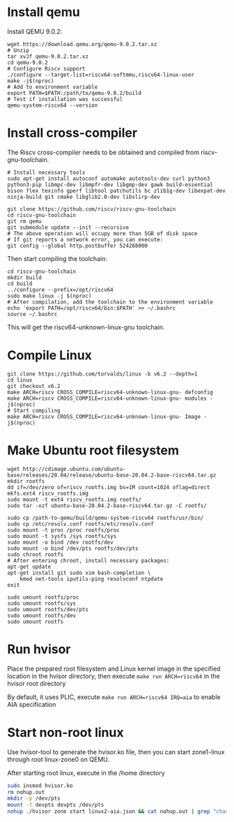 # Install qemu
Install QEMU 9.0.2:
```
wget https://download.qemu.org/qemu-9.0.2.tar.xz
# Unzip
tar xvJf qemu-9.0.2.tar.xz
cd qemu-9.0.2
# Configure Riscv support
./configure --target-list=riscv64-softmmu,riscv64-linux-user 
make -j$(nproc)
# Add to environment variable
export PATH=$PATH:/path/to/qemu-9.0.2/build
# Test if installation was successful
qemu-system-riscv64 --version
```
# Install cross-compiler
The Riscv cross-compiler needs to be obtained and compiled from riscv-gnu-toolchain.
```
# Install necessary tools
sudo apt-get install autoconf automake autotools-dev curl python3 python3-pip libmpc-dev libmpfr-dev libgmp-dev gawk build-essential bison flex texinfo gperf libtool patchutils bc zlib1g-dev libexpat-dev ninja-build git cmake libglib2.0-dev libslirp-dev

git clone https://github.com/riscv/riscv-gnu-toolchain
cd riscv-gnu-toolchain
git rm qemu 
git submodule update --init --recursive
# The above operation will occupy more than 5GB of disk space
# If git reports a network error, you can execute:
git config --global http.postbuffer 524288000
```
Then start compiling the toolchain:
```
cd riscv-gnu-toolchain
mkdir build
cd build
../configure --prefix=/opt/riscv64
sudo make linux -j $(nproc)
# After compilation, add the toolchain to the environment variable
echo 'export PATH=/opt/riscv64/bin:$PATH' >> ~/.bashrc
source ~/.bashrc
```
This will get the riscv64-unknown-linux-gnu toolchain.
# Compile Linux
```
git clone https://github.com/torvalds/linux -b v6.2 --depth=1
cd linux
git checkout v6.2
make ARCH=riscv CROSS_COMPILE=riscv64-unknown-linux-gnu- defconfig
make ARCH=riscv CROSS_COMPILE=riscv64-unknown-linux-gnu- modules -j$(nproc)
# Start compiling
make ARCH=riscv CROSS_COMPILE=riscv64-unknown-linux-gnu- Image -j$(nproc)

```
# Make Ubuntu root filesystem
```
wget http://cdimage.ubuntu.com/ubuntu-base/releases/20.04/release/ubuntu-base-20.04.2-base-riscv64.tar.gz
mkdir rootfs
dd if=/dev/zero of=riscv_rootfs.img bs=1M count=1024 oflag=direct
mkfs.ext4 riscv_rootfs.img
sudo mount -t ext4 riscv_rootfs.img rootfs/
sudo tar -xzf ubuntu-base-20.04.2-base-riscv64.tar.gz -C rootfs/

sudo cp /path-to-qemu/build/qemu-system-riscv64 rootfs/usr/bin/
sudo cp /etc/resolv.conf rootfs/etc/resolv.conf
sudo mount -t proc /proc rootfs/proc
sudo mount -t sysfs /sys rootfs/sys
sudo mount -o bind /dev rootfs/dev
sudo mount -o bind /dev/pts rootfs/dev/pts
sudo chroot rootfs 
# After entering chroot, install necessary packages:
apt-get update
apt-get install git sudo vim bash-completion \
    kmod net-tools iputils-ping resolvconf ntpdate
exit

sudo umount rootfs/proc
sudo umount rootfs/sys
sudo umount rootfs/dev/pts
sudo umount rootfs/dev
sudo umount rootfs
```
# Run hvisor
Place the prepared root filesystem and Linux kernel image in the specified location in the hvisor directory, then execute `make run ARCH=riscv64` in the hvisor root directory

By default, it uses PLIC, execute `make run ARCH=riscv64 IRQ=aia` to enable AIA specification

# Start non-root linux
Use hvisor-tool to generate the hvisor.ko file, then you can start zone1-linux through root linux-zone0 on QEMU.

After starting root linux, execute in the /home directory
```bash
sudo insmod hvisor.ko
rm nohup.out
mkdir -p /dev/pts
mount -t devpts devpts /dev/pts
nohup ./hvisor zone start linux2-aia.json && cat nohup.out | grep "char device" && script /dev/null
```